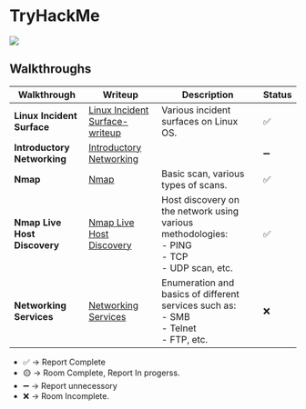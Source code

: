 # TryHackMe
![](/assets/Profile.png)

## Walkthroughs  

| Walkthrough                  | Writeup                                                | Description                                                                                          | Status |
|------------------------------|-------------------------------------------------------|--------------------------------------------------------------------------------------------------|--------|
| **Linux Incident Surface**   | [Linux Incident Surface-writeup](./Linux_Incident_Surface) | Various incident surfaces on Linux OS.                                                          | ✅ |
| **Introductory Networking**  | [Introductory Networking](./IntroductoryNetworking)   |                                                                                                  | ➖ |
| **Nmap**                     | [Nmap](./Nmap)                                        | Basic scan, various types of scans.                                                              | ✅ |
| **Nmap Live Host Discovery** | [Nmap Live Host Discovery](./Nmap_Live_Host_Discovery) | Host discovery on the network using various methodologies: <br> - PING <br> - TCP <br> - UDP scan, etc. | ✅ |
| **Networking Services**      | [Networking Services](./Network_Services)             | Enumeration and basics of different services such as: <br> - SMB <br> - Telnet <br> - FTP, etc. | ❌ |



- ✅ -> Report Complete
- 🟡 -> Room Complete, Report In progerss.
- ➖  -> Report unnecessory
- ❌ -> Room Incomplete.

